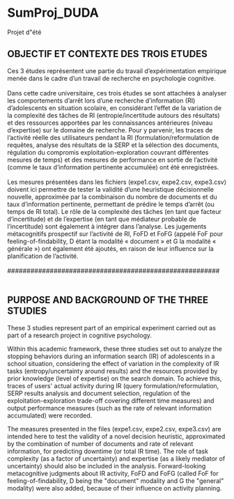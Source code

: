 # SumProj_DUDA
 Projet d"été 

## OBJECTIF ET CONTEXTE DES TROIS ETUDES
Ces 3 études représentent une partie du travail d’expérimentation empirique menée dans le cadre d’un travail de recherche en psychologie cognitive.
<br>
</br>
Dans cette cadre universitaire, ces trois études se sont attachées à analyser les comportements d’arrêt lors d’une recherche d’information (RI) d’adolescents en situation scolaire, en considérant l’effet de la variation de la complexité des tâches de RI (entropie/incertitude autours des résultats) et des ressources apportées par les connaissances antérieures (niveau d’expertise) sur le domaine de recherche. Pour y parvenir, les traces de l’activité réelle des utilisateurs pendant la RI (formulation/reformulation de requêtes, analyse des résultats de la SERP et la sélection des documents, régulation du compromis exploitation-exploration couvrant différentes mesures de temps) et des mesures de performance en sortie de l’activité (comme le taux d’information pertinente accumulée) ont été enregistrées.
<br>
</br>
Les mesures présentées dans les fichiers (expe1.csv, expe2.csv, expe3.csv) doivent ici permettre de tester la validité d’une heuristique décisionnelle nouvelle, approximée par la combinaison du nombre de documents et du taux d’information pertinente, permettant de prédire le temps d’arrêt (ou temps de RI total). Le rôle de la complexité des tâches (en tant que facteur d’incertitude) et de l’expertise (en tant que médiateur probable de l’incertitude) sont également à intégrer dans l’analyse. Les jugements métacognitifs prospectif sur l’activité de RI, FoFD et FoFG (appelé FoF pour feeling-of-findability, D étant la modalité « document » et G la modalité « générale ») ont également été ajoutés, en raison de leur influence sur la planification de l’activité. 
<br>
</br>
#######################################################
<br>
</br>

## PURPOSE AND BACKGROUND OF THE THREE STUDIES

These 3 studies represent part of an empirical experiment carried out as part of a research project in cognitive psychology.

Within this academic framework, these three studies set out to analyze the stopping behaviors during an information search (IR) of adolescents in a school situation, considering the effect of variation in the complexity of IR tasks (entropy/uncertainty around results) and the resources provided by prior knowledge (level of expertise) on the search domain. To achieve this, traces of users' actual activity during IR (query formulation/reformulation, SERP results analysis and document selection, regulation of the exploitation-exploration trade-off covering different time measures) and output performance measures (such as the rate of relevant information accumulated) were recorded.

The measures presented in the files (expe1.csv, expe2.csv, expe3.csv) are intended here to test the validity of a novel decision heuristic, approximated by the combination of number of documents and rate of relevant information, for predicting downtime (or total IR time). The role of task complexity (as a factor of uncertainty) and expertise (as a likely mediator of uncertainty) should also be included in the analysis. Forward-looking metacognitive judgments about IR activity, FoFD and FoFG (called FoF for feeling-of-findability, D being the "document" modality and G the "general" modality) were also added, because of their influence on activity planning.
